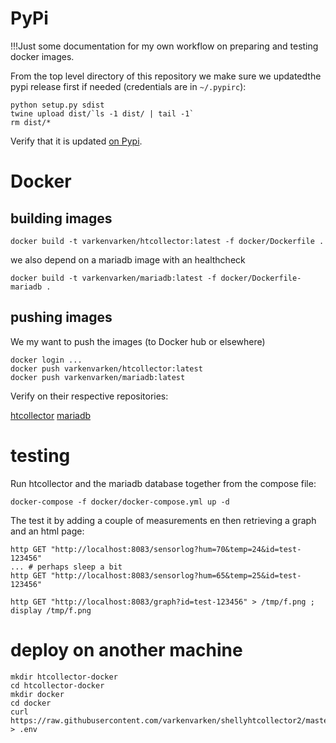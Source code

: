 # PyPi

!!!Just some documentation for my own workflow on preparing and testing docker images.

From the top level directory of this repository we make sure
we updatedthe pypi release first if needed (credentials are
in `~/.pypirc`):

```
python setup.py sdist
twine upload dist/`ls -1 dist/ | tail -1`
rm dist/*
```

Verify that it is updated [on Pypi](https://pypi.org/project/htcollector/).

# Docker

## building images

```
docker build -t varkenvarken/htcollector:latest -f docker/Dockerfile .
```

we also depend on a mariadb image with an healthcheck

```
docker build -t varkenvarken/mariadb:latest -f docker/Dockerfile-mariadb .
```

## pushing images

We my want to push the images (to Docker hub or elsewhere)

```
docker login ...
docker push varkenvarken/htcollector:latest
docker push varkenvarken/mariadb:latest
```

Verify on their respective repositories:

[htcollector](https://hub.docker.com/r/varkenvarken/htcollector)
[mariadb](https://hub.docker.com/r/varkenvarken/mariadb)

# testing

Run htcollector and the mariadb database together from the compose file:

```
docker-compose -f docker/docker-compose.yml up -d
```

The test it by adding a couple of measurements en then retrieving a
graph and an html page:

```
http GET "http://localhost:8083/sensorlog?hum=70&temp=24&id=test-123456"
... # perhaps sleep a bit
http GET "http://localhost:8083/sensorlog?hum=65&temp=25&id=test-123456"

http GET "http://localhost:8083/graph?id=test-123456" > /tmp/f.png ; display /tmp/f.png

```

# deploy on another machine

```
mkdir htcollector-docker
cd htcollector-docker
mkdir docker
cd docker
curl https://raw.githubusercontent.com/varkenvarken/shellyhtcollector2/master/docker/.env > .env
```
